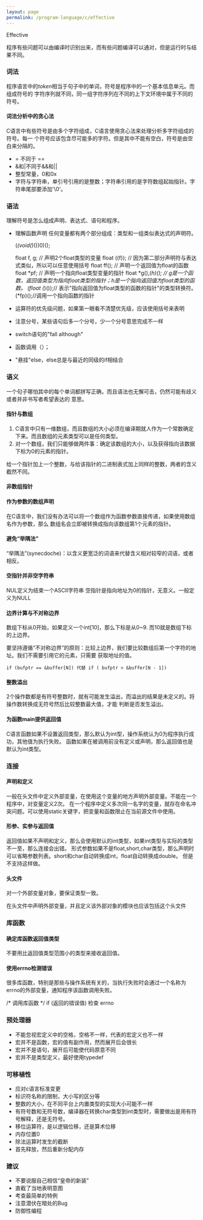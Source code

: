 ```yaml
---
layout: page
permalink: /program-language/c/effective
---
```


Effective

程序有些问题可以由编译时识别出来，而有些问题编译可以通对，但是运行时与结果不同。

### 词法
程序语言中的*token*相当于句子中的单词，符号是程序中的一个基本信息单元。而组成符号的
字符序列就不同，同一组字符序列在不同的上下文环境中属于不同的符号。

#### 词法分析中的贪心法
C语言中有些符号是由多个字符组成，C语言使用贪心法来处理分析多字符组成的符号。每一
个符号应该包含尽可能多的字符。但是其中不能有空白，符号是由空白来分隔的。

* = 不同于 ==
* &和|不同于&&和||
* 整型常量，0和0x
* 字符与字符串，单引号引用的是整数；字符串引用的是字符数组起始指针。字符串尾部要添加'\0'。

### 语法
理解符号是怎么组成声明、表达式、语句和程序。

* 理解函数声明
	任何变量都有两个部分组成：类型和一组类似表达式的声明符。
	
	(*(void(*)())0)();
	
	float f, g; // 声明2个float类型的变量
	float ((f)); // 因为第二部分声明符与表达式类似，所以可以任意使用括号
	float ff(); // 声明一个返回值为float的函数
	float *pf; // 声明一个指向float类型变量的指针
	float *g(),(*h)(); // g是一个函数，返回值类型为指向float类型的指针；h是一个指向返回值为float类型的函数。
	(float (*)());// 表示"指向返回值为float类型的函数的指针"的类型转换符。
	(*fp)();//调用一个指向函数的指针

* 运算符的优先级问题，如果第一眼看不清楚优先级，应该使用括号来表明
* 注意分号，某些语句后多一个分号，少一个分号意思完成不一样
* switch语句的"fall although"
* 函数调用（）；
* "悬挂"else，else总是与最近的同级的if相结合

### 语义
一个句子哪怕其中的每个单词都拼写正确，而且语法也无懈可击，仍然可能有歧义或者并非书写者希望表达的
意思。

#### 指针与数组
1. C语言中只有一维数组，而且数组的大小必须在编译期就人作为一个常数确定下来。而且数组的元素类型可以是任何类型。
2. 对一个数组，我们只能够做两件事：确定该数组的大小，以及获得指向该数据下标为0的元素的指针。

给一个指针加上一个整数，与给该指针的二进制表式加上同样的整数，两者的含义截然不同。

#### 非数组指针


#### 作为参数的数组声明
在C语言中，我们没有办法可以将一个数组作为函数参数直接传递，如果使用数组名作为参数，那么
数组名会立即被转换成指向该数组第1个元素的指针。

#### 避免“举隅法”

“举隅法”(synecdoche)：以含义更宽泛的词语来代替含义相对较窄的词语，或者相反。

#### 空指针并非空字符串
NUL定义为结束一个ASCII字符串
空指针是指向地址为0的指针，无意义。一般定义为NULL

#### 边界计算与不对称边界
数组下标从0开始，如果定义一个int[10]，那么下标是从0~9.
而10就是数组下标的上边界。

要坚持遵循“不对称边界”的原则：比较上边界，我们要比较数组后第一个字符的地址。我们不需要引用它的元素，只需要
获取地址的值。

	if (bufptr == &buffer[N]) 代替 if ( bufptr > &buffer[N - 1])

#### 整数溢出
2个操作数都是有符号整数时，就有可能发生溢出，而溢出的结果是未定义的。将操作数转换成无符号然后比较整数最大值，才能
判断是否发生溢出。

#### 为函数main提供返回值
C语言函数如果不设置返回类型，那么默认为int型，操作系统认为0为程序执行成功，其他值为执行失败。
函数如果在被调用前没有定义或声明，那么返回值也是默认为int类型。


### 连接

#### 声明和定义
一般在头文件中定义外部变量，在使用这个变量的地方声明外部变量。不能在一个程序中，对变量定义2次。
在一个程序中定义多次同一名字的变量，就存在命名冲突问题。可以使用static关键字，把变量和函数限止在当前源文件中使用。

#### 形参、实参与返回值
返回值如果不声明和定义，那么会使用默认的int类型，如果int类型与实际的类型不一至，那么连接会出错。
形式参数如果不是float,short,char类型，那么声明时可以省略参数列表。short和char自动转换成int，float自动转换成double。
但是不支持这样做。


#### 头文件
对一个外部变量对象，要保证类型一致。

在头文件中声明外部变量，并且定义该外部对象的模块也应该包括这个头文件

### 库函数

#### 确定库函数返回值类型
不要用比返回值类型范围小的类型来接收返回值。

#### 使用errno检测错误
很多库函数，特别是那些与操作系统有关的，当执行失败时会通过一个名称为errno的外部变量，通知程序该函数调用失败。

/* 调用库函数 */
if (返回的错误值)
	检查 errno

### 预处理器

* 不能忽视宏定义中的空格，空格不一样，代表的宏定义也不一样
* 宏并不是函数，宏的值有副作用，然而展开后会很长
* 宏并不是语句，展开后可能使代码原意不同
* 宏并不是类型定义，最好使用typedef

### 可移植性
* 应对c语言标准变更
* 标识符名称的限制，大小写的区分等
* 整数的大小，在不同平台上内置类型的实现大小可能不一样
* 有符号数和无符号数，编译器在转换char类型到int类型时，需要做出是用有符号解释，还是无符号。
* 移位运算符，是以逻辑位移，还是算术位移
* 内存位置0
* 除法运算时发生的截断
* 首先释放，然后重新分配内存

### 建议
* 不要说服自己相信“皇帝的新装”
* 直截了当地表明意图
* 考查最简单的特例
* 注意潜伏在暗处的Bug
* 防御性编程
